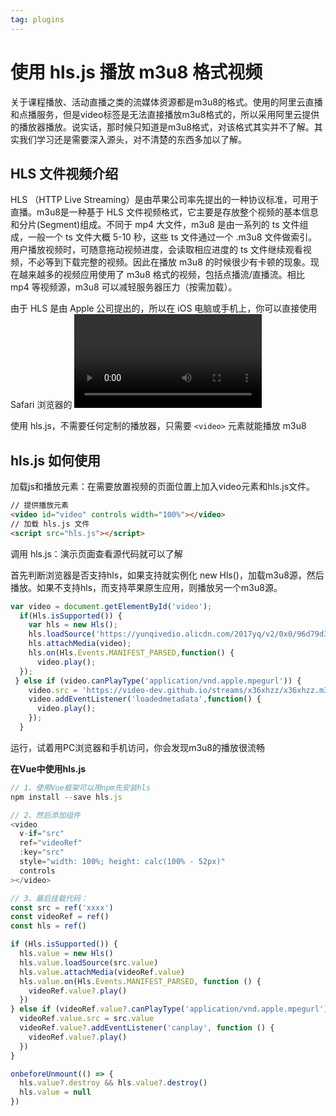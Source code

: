 ```yaml
---
tag: plugins
---
```


# 使用 hls.js 播放 m3u8 格式视频

关于课程播放、活动直播之类的流媒体资源都是m3u8的格式。使用的阿里云直播和点播服务，但是video标签是无法直接播放m3u8格式的，所以采用阿里云提供的播放器播放。说实话，那时候只知道是m3u8格式，对该格式其实并不了解。其实我们学习还是需要深入源头，对不清楚的东西多加以了解。

## HLS 文件视频介绍

HLS （HTTP Live Streaming）是由苹果公司率先提出的一种协议标准，可用于直播。m3u8是一种基于 HLS 文件视频格式，它主要是存放整个视频的基本信息和分片(Segment)组成。不同于 mp4 大文件，m3u8 是由一系列的 ts 文件组成，一般一个 ts 文件大概 5-10 秒，这些 ts 文件通过一个 .m3u8 文件做索引。用户播放视频时，可随意拖动视频进度，会读取相应进度的 ts 文件继续观看视频，不必等到下载完整的视频。因此在播放 m3u8 的时候很少有卡顿的现象。现在越来越多的视频应用使用了 m3u8 格式的视频，包括点播流/直播流。相比 mp4 等视频源，m3u8 可以减轻服务器压力（按需加载）。

由于 HLS 是由 Apple 公司提出的，所以在 iOS 电脑或手机上，你可以直接使用 Safari 浏览器的 <video> 播放 m3u8 格式视频文件。而其他浏览器则需要借助 hls.js 来兼容m3u8。

使用 hls.js，不需要任何定制的播放器，只需要 `<video>` 元素就能播放 m3u8

## hls.js 如何使用

加载js和播放元素：在需要放置视频的页面位置上加入video元素和hls.js文件。

```html
// 提供播放元素
<video id="video" controls width="100%"></video>
// 加载 hls.js 文件
<script src="hls.js"></script>
```

调用 hls.js：演示页面查看源代码就可以了解

首先判断浏览器是否支持hls，如果支持就实例化 new Hls()，加载m3u8源，然后播放。如果不支持hls，而支持苹果原生应用，则播放另一个m3u8源。

```js
var video = document.getElementById('video');
  if(Hls.isSupported()) {
    var hls = new Hls();
    hls.loadSource('https://yunqivedio.alicdn.com/2017yq/v2/0x0/96d79d3f5400514a6883869399708e11/96d79d3f5400514a6883869399708e11.m3u8');
    hls.attachMedia(video);
    hls.on(Hls.Events.MANIFEST_PARSED,function() {
      video.play();
  });
 } else if (video.canPlayType('application/vnd.apple.mpegurl')) {
    video.src = 'https://video-dev.github.io/streams/x36xhzz/x36xhzz.m3u8';
    video.addEventListener('loadedmetadata',function() {
      video.play();
    });
  }
```

运行，试着用PC浏览器和手机访问，你会发现m3u8的播放很流畅

**在Vue中使用hls.js**

```js
// 1、使用Vue框架可以用npm先安装hls
npm install --save hls.js

// 2、然后添加组件
<video
  v-if="src"
  ref="videoRef"
  :key="src"
  style="width: 100%; height: calc(100% - 52px)"
  controls
></video>

// 3、最后挂载代码：
const src = ref('xxxx')
const videoRef = ref()
const hls = ref()

if (Hls.isSupported()) {
  hls.value = new Hls()
  hls.value.loadSource(src.value)
  hls.value.attachMedia(videoRef.value)
  hls.value.on(Hls.Events.MANIFEST_PARSED, function () {
    videoRef.value?.play()
  })
} else if (videoRef.value?.canPlayType('application/vnd.apple.mpegurl')) {
  videoRef.value.src = src.value
  videoRef.value?.addEventListener('canplay', function () {
    videoRef.value?.play()
  })
}

onbeforeUnmount(() => {
  hls.value?.destroy && hls.value?.destroy()
  hls.value = null
})
```


